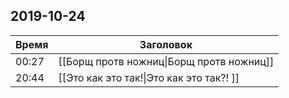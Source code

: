 ## 2019-10-24
| Время | Заголовок |
| --- | --- |
| 00:27 | [[Борщ протв ножниц\|Борщ протв ножниц]] |
| 20:44 | [[Это как это так!\|Это как это так?! ]] |
